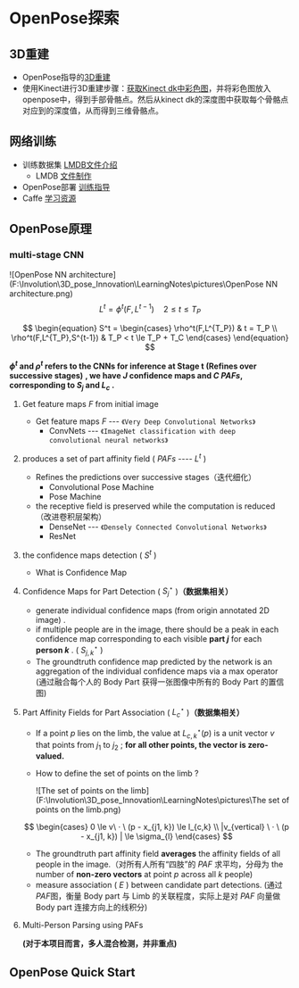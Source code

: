 # OpenPose探索

## 3D重建

- OpenPose指导的[3D重建](https://github.com/CMU-Perceptual-Computing-Lab/openpose/blob/master/doc/01_demo.md#3-d-reconstruction)
- 使用Kinect进行3D重建步骤：[获取Kinect dk中彩色图](https://blog.csdn.net/qq_37792894/article/details/111311496)，并将彩色图放入openpose中，得到手部骨骼点。然后从kinect dk的深度图中获取每个骨骼点对应到的深度值，从而得到三维骨骼点。

## 网络训练

- 训练数据集 [LMDB文件介绍](https://zhuanlan.zhihu.com/p/70359311)
  - LMDB [文件制作](https://blog.csdn.net/zxyhhjs2017/article/details/80719103)
- OpenPose部署 [训练指导](https://github.com/CMU-Perceptual-Computing-Lab/openpose_train/tree/master/training) 
- Caffe [学习资源](http://caffe.berkeleyvision.org/)

## OpenPose原理

### multi-stage CNN

![OpenPose NN architecture](F:\Involution\3D_pose_Innovation\LearningNotes\pictures\OpenPose NN architecture.png)
$$
L^t = \phi^t(F, L^{t-1}) \quad 2 \le t \le T_P
$$

$$
\begin{equation}
S^t = 
\begin{cases}
\rho^t(F,L^{T_P}) & t = T_P \\
\rho^t(F,L^{T_P},S^{t-1}) & T_P < t \le T_P + T_C
\end{cases}
\end{equation}
$$

**$\phi^t$ and $\rho^t$ refers to the CNNs for inference at Stage t (Refines over successive stages)** **, we have $J$ confidence maps and $C$ $PAFs$, corresponding to  $S_{j}$ and $L_{c}$ .**

1. Get  feature maps  $F$  from initial image

   - Get  feature maps  $F$ --- `《Very Deep Convolutional Networks》`
     - ConvNets --- `《ImageNet classification with deep convolutional neural networks》`

2. produces a set of part affinity field ( $PAFs$ ---- $L^t$ )

   - Refines the predictions over successive stages（迭代细化）
     - Convolutional Pose Machine 
     - Pose Machine
   - the receptive field is preserved while the computation is reduced（改进卷积层架构）
     - DenseNet --- `《Densely Connected Convolutional Networks》`
     - ResNet

3. the confidence maps detection ( $S^t$ )

   - What is Confidence Map

4. Confidence Maps for Part Detection ( $S^{\star}_{j}$ )**（数据集相关）**

   - generate individual confidence maps (from origin annotated 2D image) . 
   - if multiple people are in the image, there should be a peak in each confidence map corresponding to each visible **part $j$** for each **person $k$** . ( $S^{\star}_{j,k}$ )
   - The groundtruth confidence map predicted by the network is an aggregation of the individual confidence maps via a max operator (通过融合每个人的 Body Part 获得一张图像中所有的 Body Part 的置信图)

5. Part Affinity Fields for Part Association ( $L^{\star}_{c}$ )**（数据集相关）**

   - If a point $p$ lies on the limb, the value at $L^{\star}_{c,k}(p)$ is a unit vector $v$ that points from $j_{1}$ to $j_2$ ; **for all other points, the vector is zero-valued.**

   - How to define the set of points on the limb ?

     ![The set of points on the limb](F:\Involution\3D_pose_Innovation\LearningNotes\pictures\The set of points on the limb.png)

   $$
   \begin{cases}
   0 \le v\ · \ (p - x_{j1, k}) \le l_{c,k} \\
   |v_{vertical} \ · \ (p - x_{j1, k}) | \le \sigma_{l}
   \end{cases}
   $$

   - The groundtruth part affinity field **averages** the affinity
     fields of all people in the image.（对所有人所有“四肢”的 $PAF$​ 求平均，分母为 the number of **non-zero vectors** at point $p$ across all $k$ people)
   - measure association ( $E$ ) between candidate part detections. (通过$PAF$图，衡量 Body part 与 Limb 的关联程度，实际上是对 $PAF$ 向量做 Body part 连接方向上的线积分)

6. Multi-Person Parsing using PAFs

   **(对于本项目而言，多人混合检测，并非重点)**

## OpenPose Quick Start

